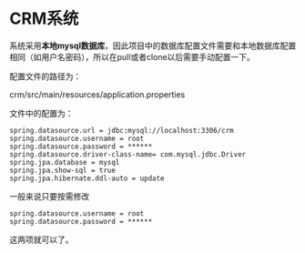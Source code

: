 # CRM系统

系统采用**本地mysql数据库**，因此项目中的数据库配置文件需要和本地数据库配置相同（如用户名密码），所以在pull或者clone以后需要手动配置一下。

配置文件的路径为：

crm/src/main/resources/application.properties

文件中的配置为：

```
spring.datasource.url = jdbc:mysql://localhost:3306/crm
spring.datasource.username = root
spring.datasource.password = ******
spring.datasource.driver-class-name= com.mysql.jdbc.Driver
spring.jpa.database = mysql
spring.jpa.show-sql = true
spring.jpa.hibernate.ddl-auto = update
```

一般来说只要按需修改

```
spring.datasource.username = root
spring.datasource.password = ******
```

这两项就可以了。